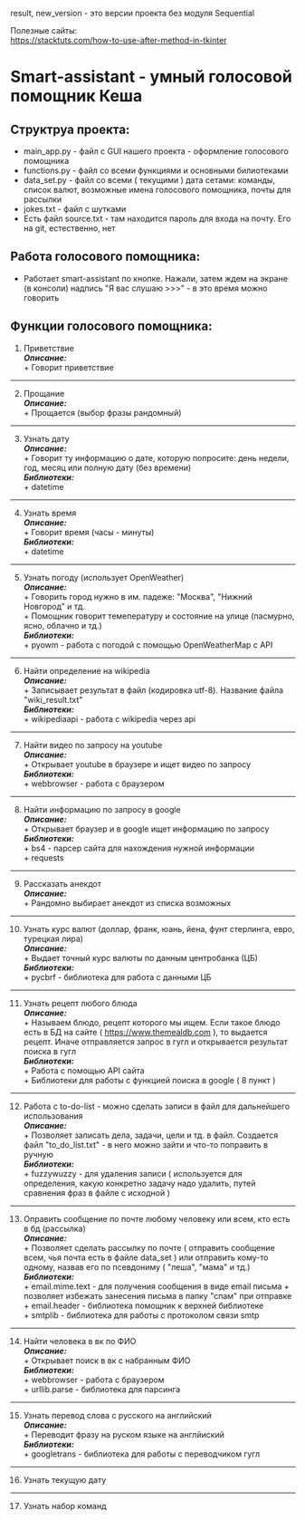 result, new_version - это версии проекта без модуля Sequential</br>

Полезные сайты:</br>
https://stacktuts.com/how-to-use-after-method-in-tkinter

# Smart-assistant - умный голосовой помощник Кеша

## Структруа проекта:
- main_app.py - файл с GUI нашего проекта - оформление голосового помощника
- functions.py - файл со всеми функциями и основными билиотеками
- data_set.py - файл со всеми ( текущими ) дата сетами: команды, список валют, возможные имена голосового помощника, почты для рассылки
- jokes.txt - файл с шутками
- Есть файл source.txt - там находится пароль для входа на почту. Его на git, естественно, нет

## Работа голосового помощника:
+ Работает smart-assistant по кнопке. Нажали, затем ждем на экране (в консоли) надпись "Я вас слушаю >>>" - в это время можно говорить

 ## Функции голосового помощника:
1. Приветствие 
</br>***Описание:***
    </br>+ Говорит приветствие
----------------------------------------------------------------------------------------------------------------------------------------------------------------------------------------------------------- 
2. Прощание
</br>***Описание:***
    </br>+ Прощается (выбор фразы рандомный)
------------------------------------------------------------------------------------------------------------------------------------------------------------------------------------------------------------
3. Узнать дату
</br>***Описание:***
    </br>+ Говорит ту информацию о дате, которую попросите: день недели, год, месяц или полную дату (без времени)
</br>***Библиотеки:***
    </br>+ datetime
----------------------------------------------------------------------------------------------------------------------------------------------------------------------------------------------------------- 
4. Узнать время
</br>***Описание:***
    </br>+ Говорит время (часы - минуты)
</br>***Библиотеки:***
    </br>+ datetime
------------------------------------------------------------------------------------------------------------------------------------------------------------------------------------------------------------
5. Узнать погоду (использует OpenWeather)
</br>***Описание:***
    </br>+ Говорить город нужно в им. падеже: "Москва", "Нижний Новгород" и тд.
    </br>+ Помощник говорит темепературу и состояние на улице (пасмурно, ясно, облачно и тд.)
</br>***Библиотеки:***
    </br>+ pyowm - работа с погодой с помощью OpenWeatherMap c API
------------------------------------------------------------------------------------------------------------------------------------------------------------------------------------------------------------
6. Найти определение на wikipedia
</br>***Описание:***
    </br>+ Записывает результат в файл (кодировка utf-8). Название файла "wiki_result.txt"
</br>***Библиотеки:***
    </br>+ wikipediaapi - работа с wikipedia через api
------------------------------------------------------------------------------------------------------------------------------------------------------------------------------------------------------------
7. Найти видео по запросу на youtube
</br>***Описание:***
    </br>+ Открывает youtube в браузере и ищет видео по запросу
</br>***Библиотеки:***
    </br>+ webbrowser - работа с браузером
------------------------------------------------------------------------------------------------------------------------------------------------------------------------------------------------------------
8. Найти информацию по запросу в google
</br>***Описание:***
    </br>+ Открывает браузер и в google ищет информацию по запросу 
</br>***Библиотеки:***
    </br>+ bs4 - парсер сайта для нахождения нужной информации
    </br>+ requests
------------------------------------------------------------------------------------------------------------------------------------------------------------------------------------------------------------
9. Рассказать анекдот
</br>***Описание:***
    </br>+ Рандомно выбирает анекдот из списка возможных
------------------------------------------------------------------------------------------------------------------------------------------------------------------------------------------------------------
10. Узнать курс валют (доллар, франк, юань, йена, фунт стерлинга, евро, турецкая лира)
</br>***Описание:***
   </br>+ Выдает точный курс валюты по данным центробанка (ЦБ)
</br>***Библиотеки:***
    </br>+ pycbrf - библиотека для работа с данными ЦБ
------------------------------------------------------------------------------------------------------------------------------------------------------------------------------------------------------------
11. Узнать рецепт любого блюда
</br>***Описание:***
   </br>+ Называем блюдо, рецепт которого мы ищем. Если такое блюдо есть в БД на сайте ( https://www.themealdb.com ), то выдается рецепт. Иначе отправляется запрос в гугл и открывается результат поиска в гугл 
</br>***Библиотеки:***
    </br>+ Работа с помощью API сайта
    </br>+ Библиотеки для работы с функцией поиска в google ( 8 пункт )
------------------------------------------------------------------------------------------------------------------------------------------------------------------------------------------------------------
12. Работа с to-do-list - можно сделать записи в файл для дальнейшего использования
</br>***Описание:***
   </br>+ Позволяет записать дела, задачи, цели и тд. в файл. Создается файл "to_do_list.txt" - в него можно зайти и что-то поправить в ручную
</br>***Библиотеки:***
    </br>+ fuzzywuzzy - для удаления записи ( используется для определения, какую конкретно задачу надо удалить, путей сравнения фраз в файле с исходной ) 
------------------------------------------------------------------------------------------------------------------------------------------------------------------------------------------------------------
13. Оправить сообщение по почте любому человеку или всем, кто есть в бд (рассылка)
</br>***Описание:***
   </br>+ Позволяет сделать рассылку по почте ( отправить сообщение всем, чья почта есть в файле data_set ) или отправить кому-то одному, назвав его по псевдониму ( "леша", "мама" и тд.)
</br>***Библиотеки:***
    </br>+ email.mime.text - для получения сообщения в  виде email письма + позволяет избежать занесения письма в папку "спам" при отправке
    </br>+ email.header - библиотека помощник к верхней библиотеке
    </br>+ smtplib - библиотека для работы с протоколом связи smtp
------------------------------------------------------------------------------------------------------------------------------------------------------------------------------------------------------------
14. Найти человека в вк по ФИО
</br>***Описание:***
   </br>+ Открывает поиск в вк с набранным ФИО
</br>***Библиотеки:***
    </br>+ webbrowser - работа с браузером
    </br>+ urllib.parse - библиотека для парсинга
------------------------------------------------------------------------------------------------------------------------------------------------------------------------------------------------------------
15. Узнать перевод слова с русского на английский
</br>***Описание:***
   </br>+ Переводит фразу на руском языке на англйиский 
</br>***Библиотеки:***
    </br>+ googletrans - библиотека для работы с переводчиком гугл
------------------------------------------------------------------------------------------------------------------------------------------------------------------------------------------------------------
16. Узнать текущую дату
------------------------------------------------------------------------------------------------------------------------------------------------------------------------------------------------------------
17. Узнать набор команд
  
